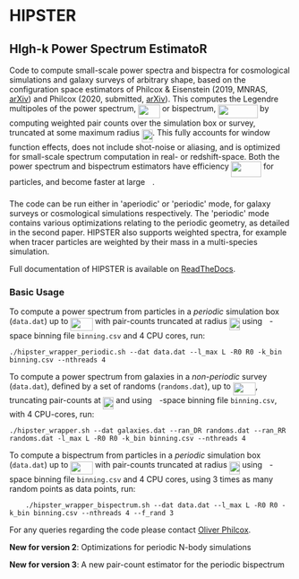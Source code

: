 # HIPSTER

## HIgh-k Power Spectrum EstimatoR

Code to compute small-scale power spectra and bispectra for cosmological simulations and galaxy surveys of arbitrary shape, based on the configuration space estimators of Philcox & Eisenstein (2019, MNRAS, [arXiv](https://arxiv.org/abs/1912.01010)) and Philcox (2020, submitted, [arXiv](https://arxiv.org/pdf/2005.01739.pdf)). This computes the Legendre multipoles of the power spectrum, <img src="/tex/a939b8abbd34a6a7097130a860c9ebc2.svg?invert_in_darkmode&sanitize=true" align=middle width=38.738704949999985pt height=24.65753399999998pt/> or bispectrum, <img src="/tex/228c84969208bf099519c5405ba50503.svg?invert_in_darkmode&sanitize=true" align=middle width=70.74890294999999pt height=24.65753399999998pt/> by computing weighted pair counts over the simulation box or survey, truncated at some maximum radius <img src="/tex/12d208b4b5de7762e00b1b8fb5c66641.svg?invert_in_darkmode&sanitize=true" align=middle width=19.034022149999988pt height=22.465723500000017pt/>. This fully accounts for window function effects, does not include shot-noise or aliasing, and is optimized for small-scale spectrum computation in real- or redshift-space. Both the power spectrum and bispectrum estimators have efficiency <img src="/tex/c7848231674242334f6e18154b76a7ac.svg?invert_in_darkmode&sanitize=true" align=middle width=53.726103749999986pt height=27.94539330000001pt/> for <img src="/tex/f9c4988898e7f532b9f826a75014ed3c.svg?invert_in_darkmode&sanitize=true" align=middle width=14.99998994999999pt height=22.465723500000017pt/> particles, and become faster at large <img src="/tex/63bb9849783d01d91403bc9a5fea12a2.svg?invert_in_darkmode&sanitize=true" align=middle width=9.075367949999992pt height=22.831056599999986pt/>.

The code can be run either in 'aperiodic' or 'periodic' mode, for galaxy surveys or cosmological simulations respectively. The 'periodic' mode contains various optimizations relating to the periodic geometry, as detailed in the second paper. HIPSTER also supports weighted spectra, for example when tracer particles are weighted by their mass in a multi-species simulation.

Full documentation of HIPSTER is available on [ReadTheDocs](https://HIPSTER.readthedocs.io).

### Basic Usage

To compute a power spectrum from particles in a *periodic* simulation box (``data.dat``) up to <img src="/tex/720b52da688c892f252bc47ce206b36d.svg?invert_in_darkmode&sanitize=true" align=middle width=39.95424014999999pt height=22.831056599999986pt/> with pair-counts truncated at radius <img src="/tex/12d208b4b5de7762e00b1b8fb5c66641.svg?invert_in_darkmode&sanitize=true" align=middle width=19.034022149999988pt height=22.465723500000017pt/> using <img src="/tex/63bb9849783d01d91403bc9a5fea12a2.svg?invert_in_darkmode&sanitize=true" align=middle width=9.075367949999992pt height=22.831056599999986pt/>-space binning file ``binning.csv`` and 4 CPU cores, run:

    ./hipster_wrapper_periodic.sh --dat data.dat --l_max L -R0 R0 -k_bin binning.csv --nthreads 4

To compute a power spectrum from galaxies in a *non-periodic* survey (``data.dat``), defined by a set of randoms (``randoms.dat``), up to <img src="/tex/720b52da688c892f252bc47ce206b36d.svg?invert_in_darkmode&sanitize=true" align=middle width=39.95424014999999pt height=22.831056599999986pt/>, truncating pair-counts at <img src="/tex/12d208b4b5de7762e00b1b8fb5c66641.svg?invert_in_darkmode&sanitize=true" align=middle width=19.034022149999988pt height=22.465723500000017pt/> and using <img src="/tex/63bb9849783d01d91403bc9a5fea12a2.svg?invert_in_darkmode&sanitize=true" align=middle width=9.075367949999992pt height=22.831056599999986pt/>-space binning file ``binning.csv``, with 4 CPU-cores, run:

    ./hipster_wrapper.sh --dat galaxies.dat --ran_DR randoms.dat --ran_RR randoms.dat -l_max L -R0 R0 -k_bin binning.csv --nthreads 4

To compute a bispectrum from particles in a *periodic* simulation box (``data.dat``) up to <img src="/tex/720b52da688c892f252bc47ce206b36d.svg?invert_in_darkmode&sanitize=true" align=middle width=39.95424014999999pt height=22.831056599999986pt/> with pair-counts truncated at radius <img src="/tex/12d208b4b5de7762e00b1b8fb5c66641.svg?invert_in_darkmode&sanitize=true" align=middle width=19.034022149999988pt height=22.465723500000017pt/> using <img src="/tex/63bb9849783d01d91403bc9a5fea12a2.svg?invert_in_darkmode&sanitize=true" align=middle width=9.075367949999992pt height=22.831056599999986pt/>-space binning file ``binning.csv`` and 4 CPU cores, using 3 times as many random points as data points, run:

        ./hipster_wrapper_bispectrum.sh --dat data.dat --l_max L -R0 R0 -k_bin binning.csv --nthreads 4 --f_rand 3

For any queries regarding the code please contact [Oliver Philcox](mailto:ohep2@cantab.ac.uk).

**New for version 2**: Optimizations for periodic N-body simulations

**New for version 3**: A new pair-count estimator for the periodic bispectrum
